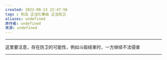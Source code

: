 ```yaml
---
created: 2022-08-13 22:47:56
tags : 刑法 正当化事由 正当防卫
aliases: undefined
原作者: undefined
来源: undefined
---
```

---
这里要注意，存在防卫的可能性，例如斗殴结束时，一方继续不法侵害

---


